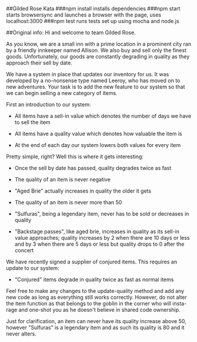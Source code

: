 ##Gilded Rose Kata
###npm install
installs dependencies
###npm start
starts browsersync and launches a browser with the page, uses localhost:3000
###npm test
runs tests set up using mocha and node.js

##Original info:
Hi and welcome to team Gilded Rose.

As you know, we are a small inn with a prime location in a prominent city ran
by a friendly innkeeper named Allison.  We also buy and sell only the finest
goods. Unfortunately, our goods are constantly degrading in quality as they
approach their sell by date.

We have a system in place that updates our inventory for us. It was developed
by a no-nonsense type named Leeroy, who has moved on to new adventures. Your
task is to add the new feature to our system so that we can begin selling a
new category of items.

First an introduction to our system:

  - All items have a sell-in value which denotes the number of days we have to
    sell the item

  - All items have a quality value which denotes how valuable the item is

  - At the end of each day our system lowers both values for every item

Pretty simple, right? Well this is where it gets interesting:

  - Once the sell by date has passed, quality degrades twice as fast

  - The quality of an item is never negative

  - "Aged Brie" actually increases in quality the older it gets

  - The quality of an item is never more than 50

  - "Sulfuras", being a legendary item, never has to be sold or decreases in
    quality

  - "Backstage passes", like aged brie, increases in quality as its sell-in
    value approaches; quality increases by 2 when there are 10 days or less
    and by 3 when there are 5 days or less but quality drops to 0 after the
    concert

We have recently signed a supplier of conjured items. This requires an update
to our system:

  - "Conjured" items degrade in quality twice as fast as normal items

Feel free to make any changes to the update-quality method and add any new code
as long as everything still works correctly. However, do not alter the item
function as that belongs to the goblin in the corner who will insta-rage and
one-shot you as he doesn't believe in shared code ownership.


Just for clarification, an item can never have its quality increase above 50,
however "Sulfuras" is a legendary item and as such its quality is 80 and it
never alters.
